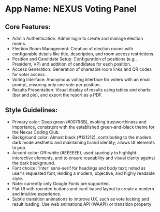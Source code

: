 # **App Name**: NEXUS Voting Panel

## Core Features:

- Admin Authentication: Admin login to create and manage election rooms.
- Election Room Management: Creation of election rooms with configurable details like title, description, and room access restrictions.
- Position and Candidate Setup: Configuration of positions (e.g., President, VP) and addition of candidates for each position.
- Access Generation: Generation of shareable room links and QR codes for voter access.
- Voting Interface: Anonymous voting interface for voters with an email prompt, ensuring only one vote per position.
- Results Presentation: Visual display of results using tables and charts (bar and pie), and export the report as a PDF.

## Style Guidelines:

- Primary color: Deep green (#00796B), evoking trustworthiness and importance, consistent with the established green-and-black theme for the Nexus Coding Club.
- Background color: Almost black (#121212), contributing to the modern dark mode aesthetic and maintaining brand identity; allows UI elements to pop.
- Accent color: Off-white (#EEEEEE), used sparingly to highlight interactive elements, and to ensure readability and visual clarity against the dark background.
- Font choice: 'Inter' sans-serif for headings and body text; noted as user's requested font, lending a modern, objective, and highly readable style.
- Note: currently only Google Fonts are supported.
- Flat UI with rounded buttons and card-based layout to create a modern and intuitive experience.
- Subtle transition animations to improve UX, such as vote locking and result loading. Use web animations API (WAAPI) or transition property